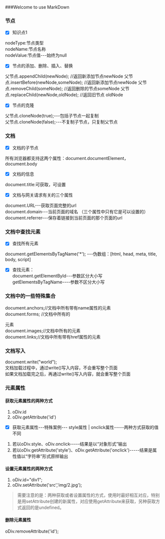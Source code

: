 ###Welcome to use MarkDown
###  节点
- [x] 知识点1

nodeType:节点类型                
nodeName:节点名称                
nodeValue:节点值---始终为null 

- [x] 节点的添加、删除、插入、替换

父节点.appendChild(newNode);  //返回新添加节点newNode
父节点.insertBefore(newNode,someNode);  //返回新添加节点newNode
父节点.removeChild(someNode);   //返回删除的节点someNode
父节点.replaceChild(newNode,oldNode);   //返回旧节点 oldNode

- [x] 节点的克隆

父节点.cloneNode(true);---包括子节点一起复制                
父节点.cloneNode(false);---不复制子节点，只复制父节点              

###  文档

- [x] 文档的子节点              

所有浏览器都支持这两个属性：document.documentElement，document.body              

- [x] 文档的信息

document.title:可获取，可设置               

- [x] 文档与网关请求有关的三个属性              

document.URL---获取页面完整的url              
document.domain---当前页面的域名 （三个属性中只有它是可以设置的）             
document.referrer---保存着链接到当前页面的那个页面的url  


###  文档中查找元素

- [x] 查找所有元素

document.getElementsByTagName('*'); ---伪数组：[html, head, meta, title, body, script]      

- [x] 查找元素：         
document.getElementById---参数区分大小写         
getElementsByTagName----参数不区分大小写   

###  文档中的一些特殊集合 

document.anchors;//文档中所有带有name属性的<a>元素              
document.forms; //文档中所有的<form>元素              
document.images;//文档中所有的<img>元素              
document.links;//文档中所有带有href属性的<a>元素                 

###  文档写入        

document.write("world");                    
文档加载过程中，通过write()写入内容，不会重写整个页面                 
如果文档加载完之后，再通过write()写入内容，就会重写整个页面          

###  元素属性    

#### 获取元素属性的两种方式

1.  oDiv.id         
2.  oDiv.getAttribute('id')         

- [x] 获取元素属性---特殊案例--- style属性 | onclick属性-----两种方式获取的值不同

1.  若以oDiv.style、oDiv.onclick-----结果是以“对象形式”输出      
2.  若以oDiv.getAttribute('style')、oDiv.getAttribute('onclick')-----结果是属性值以“字符串”形式原样输出 


#### 设置元素属性的两种方式  
  
1.   oDiv.id="div1";        
2.   oDiv.setAttribute('src','img/2.jpg');   

>    需要注意的是：两种获取或者设置属性的方式，使用时最好相互对应，特别是用setAttribute创建的新属性，对应使用getAttribute来获取，另种获取方式返回的是undefined。

#### 删除元素属性 

oDiv.removeAttribute('id');        

